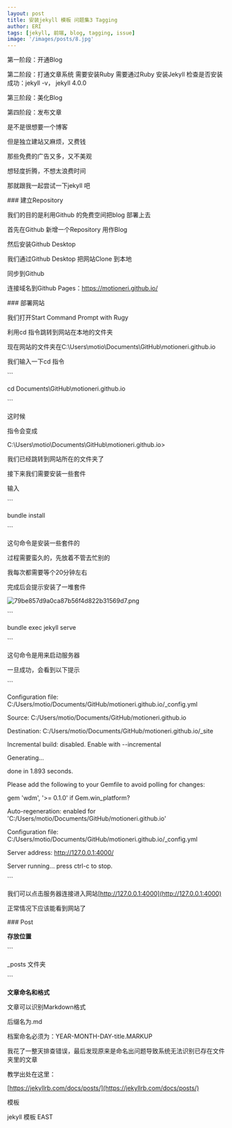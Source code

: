 ```yaml
---
layout: post
title: 安装jekyll 模板 问题集3 Tagging
author: ERI
tags: [jekyll, 前端, blog, tagging, issue]
image: '/images/posts/8.jpg'
---
```


第一阶段：开通Blog

第二阶段：打通文章系统 需要安装Ruby 需要通过Ruby 安装Jekyll 检查是否安装成功：jekyll -v， jekyll 4.0.0

第三阶段：美化Blog

第四阶段：发布文章

是不是很想要一个博客

但是独立建站又麻烦，又费钱

那些免费的广告又多，又不美观

想轻度折腾，不想太浪费时间

那就跟我一起尝试一下jekyll 吧

\### 建立Repository

我们的目的是利用Github 的免费空间把blog 部署上去

首先在Github 新增一个Repository 用作Blog

然后安装Github Desktop

我们通过Github Desktop 把网站Clone 到本地

同步到Github

连接域名到Github Pages：https://motioneri.github.io/

\### 部署网站

我们打开Start Command Prompt with Rugy

利用cd 指令跳转到网站在本地的文件夹

现在网站的文件夹在C:\Users\motio\Documents\GitHub\motioneri.github.io

我们输入一下cd 指令

\```

cd Documents\GitHub\motioneri.github.io

\```

这时候

指令会变成

C:\Users\motio\Documents\GitHub\motioneri.github.io>

我们已经跳转到网站所在的文件夹了

接下来我们需要安装一些套件

输入

\```

bundle install

\```

这句命令是安装一些套件的

过程需要蛮久的，先放着不管去忙别的

我每次都需要等个20分钟左右

完成后会提示安装了一堆套件

![79be857d9a0ca87b56f4d822b31569d7.png](evernotecid://FE901839-E487-4D3D-89F9-2C82D66112F0/appyinxiangcom/17534957/ENResource/p15219)

\```

bundle exec jekyll serve

\```

这句命令是用来启动服务器

一旦成功，会看到以下提示

\```

Configuration file: C:/Users/motio/Documents/GitHub/motioneri.github.io/_config.yml

Source: C:/Users/motio/Documents/GitHub/motioneri.github.io

Destination: C:/Users/motio/Documents/GitHub/motioneri.github.io/_site

Incremental build: disabled. Enable with --incremental

Generating...

done in 1.893 seconds.

Please add the following to your Gemfile to avoid polling for changes:

gem 'wdm', '>= 0.1.0' if Gem.win_platform?

Auto-regeneration: enabled for 'C:/Users/motio/Documents/GitHub/motioneri.github.io'

Configuration file: C:/Users/motio/Documents/GitHub/motioneri.github.io/_config.yml

Server address: http://127.0.0.1:4000/

Server running... press ctrl-c to stop.

\```

我们可以点击服务器连接进入网站[http://127.0.0.1:4000](http://127.0.0.1:4000)

正常情况下应该能看到网站了

\### Post

**存放位置**

\```

_posts 文件夹

\```

**文章命名和格式**

文章可以识别Markdown格式

后缀名为.md

档案命名必须为：YEAR-MONTH-DAY-title.MARKUP

我花了一整天排查错误，最后发现原来是命名出问题导致系统无法识别已存在文件夹里的文章

教学出处在这里：

[https://jekyllrb.com/docs/posts/](https://jekyllrb.com/docs/posts/)

模板

jekyll 模板 EAST